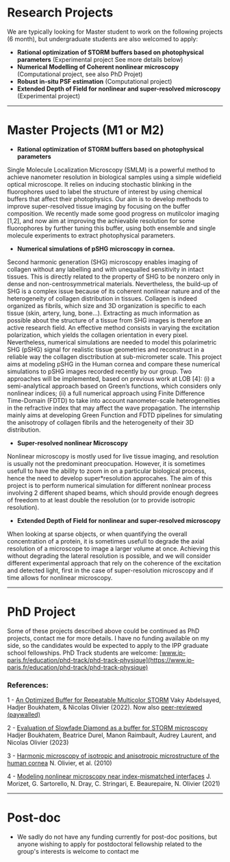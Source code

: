 # Research Projects
We are typically looking for Master student to work on the following projects (6 month), but undergraduate students are also welcomed to apply:

- **Rational optimization of STORM buffers based on photophysical parameters** (Experimental project See more details below)
- **Numerical Modelling of Coherent nonlinear microscopy** (Computational project, see also PhD Projet)
- **Robust in-situ PSF estimation** (Computational project)
- **Extended Depth of Field for nonlinear and super-resolved microscopy** (Experimental project) 

* * *

# Master Projects (M1 or M2)
- **Rational optimization of STORM buffers based on photophysical parameters** 

Single Molecule Localization Microscopy (SMLM) is a powerful method to achieve nanometer resolution in biological samples using a simple widefield optical microscope. It relies on inducing stochastic blinking in the fluorophores used to label the structure of interest by using chemical buffers that affect their photophysics. Our aim is to develop methods to improve super-resolved tissue imaging by focusing on the buffer composition. We recently made some good progress on mutilcolor imaging [1,2], and now aim at improving the achievable resolution for some fluorophores by further tuning this buffer, using both ensemble and single molecule experiments to extract photophysical parameters.

- **Numerical simulations of pSHG microscopy in cornea.**

Second harmonic generation (SHG) microscopy enables imaging of collagen without any labelling and with unequalled sensitivity in intact tissues. This is directly related to the property of SHG to be nonzero only in dense and non-centrosymmetrical materials. Nevertheless, the build-up of SHG is a complex issue because of its coherent nonlinear nature and of the heterogeneity of collagen distribution in tissues. Collagen is indeed organized as fibrils, which size and 3D organization is specific to each tissue (skin, artery, lung, bone…). Extracting as much information as possible about the structure of a tissue from SHG images is therefore an active research field. An effective method consists in varying the excitation polarization, which yields the collagen orientation in every pixel. Nevertheless, numerical simulations are needed to model this polarimetric SHG (pSHG) signal for realistic tissue geometries and reconstruct in a reliable way the collagen disctribution at sub-micrometer scale.
This project aims at modeling pSHG in the Human cornea and compare these numerical simulations to pSHG images recorded recently by our group. Two approaches will be implemented, based on previous work at LOB [4]: 
(i) a semi-analytical approach based on Green’s functions, which considers only nonlinear indices; 
(ii) a full numerical approach using Finite Difference Time-Domain (FDTD) to take into account nanometer-scale heterogeneities in the refractive index that may affect the wave propagation. 
The internship mainly aims at developing Green Function and FDTD pipelines for simulating the anisotropy of collagen fibrils and the heterogeneity of their 3D distribution.

- **Super-resolved nonlinear Microscopy**

Nonlinear microscopy is mostly used for live tissue imaging, and resolution is usually not the predominant preocupation. However, it is sometimes usefull to have the ability to zoom in on a particular biological process, hence the need to develop super*resolution approcahes. The aim of this project is to perform numerical simulation for different nonlnear process involving 2 different shaped beams, which should provide enough degrees of freedom to at least double the resolution (or to provide isotropic resolution).

- **Extended Depth of Field for nonlinear and super-resolved microscopy**

When looking at sparse objects, or when quantifying the overall concentration of a protein, it is sometimes usefull to degrade the axial resolution of a microscope to image a larger volume at once. Achieving this without degrading the lateral resolution is possible, and we will consider different experimental approach that rely on the coherence of the excitation and detected light, first in the case of super-resolution microscopy and if time allows for nonlinear microscopy.  

* * *

# PhD Project
Some of these projects described above could be continued as PhD  projects, contact me for more details. I have no funding available on my side, so the candidates would be expected to apply to the IPP graduate school fellowships. PhD Track students are welcome: [www.ip-paris.fr/education/phd-track/phd-track-physique](https://www.ip-paris.fr/education/phd-track/phd-track-physique)


### References:
1 - [An Optimized Buffer for Repeatable Multicolor STORM](https://www.biorxiv.org/content/10.1101/2022.05.19.491818v1) Vaky Abdelsayed, Hadjer Boukhatem, & Nicolas Olivier (2022). Now also [peer-reviewed  (paywalled)](https://pubs.acs.org/doi/full/10.1021/acsphotonics.2c01249)

2 - [Evaluation of Slowfade Diamond as a buffer for STORM microscopy](https://opg.optica.org/boe/fulltext.cfm?uri=boe-14-2-550) Hadjer Boukhatem, Beatrice Durel, Manon Raimbault, Audrey Laurent, and Nicolas Olivier  (2023)

3 - [Harmonic microscopy of isotropic and anisotropic microstructure of the human cornea](https://www.osapublishing.org/vjbo/fulltext.cfm?uri=oe-18-5-5028) N. Olivier, et al. (2010)

4 - [Modeling nonlinear microscopy near index-mismatched interfaces](https://www.osapublishing.org/optica/fulltext.cfm?uri=optica-8-7-944) J. Morizet, G. Sartorello, N. Dray, C. Stringari, E. Beaurepaire, N. Olivier  (2021)



* * * 
# Post-doc 
- We sadly do not have any funding currently for post-doc positions, but anyone wishing to apply for postdoctoral fellowship related to the group's interests is welcome to contact me

